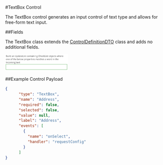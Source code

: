#TextBox Control

The TextBox control generates an input control of text type and allows for free-form text input.

##Fields

The TextBox class extends the [ControlDefinitionDTO](../DataTransfer/ControlDefinitionDTO.md) class and adds no additional fields.

<img src="images/text_box.PNG" width="200" alt="TextBox UI"/>

##Example Control Payload
```json
{
      "type": "TextBox",
      "name": "Address",
      "required": false,
      "selected": false,
      "value": null,
      "label": "Address",
      "events": [
        {
          "name": "onSelect",
          "handler": "requestConfig"
        }
      ]
}
```